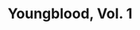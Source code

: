---
title: "Youngblood, Vol. 1"
issue: 1D
issue_nr: 1
full_title: Youngblood
subtitle: ""
story_arc: ""
crossover: ""
variant: D
publisher: Marvel Comics
creators: 
  - Rob Liefeld
  - Jim Valentino
  - Danny Miki
release_date: May 1992
release_year: null
genre:
  - Super-Heroes
format: Comic
pages: 32
signed_by: ""
price: 2.5
---